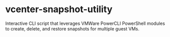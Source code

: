 # vcenter-snapshot-utility
Interactive CLI script that leverages VMWare PowerCLI PowerShell modules to create, delete, and restore snapshots for multiple guest VMs.

